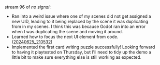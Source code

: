 stream 96 of _no signal_:
- Ran into a weird issue where one of my scenes did not get assigned a new UID, leading to it being replaced by the scene it was duplicating from in my scenes. I think this was because Godot ran into an error when I was duplicating the scene and moving it around.
- Learned how to focus the next UI element from code. ([20240625_210532](20240625_210532.md))
- Implemented the first card writing puzzle successfully! Looking forward to having it playtested on Thursday, but I'll need to tidy up the demo a little bit to make sure everything else is still working as expected.
